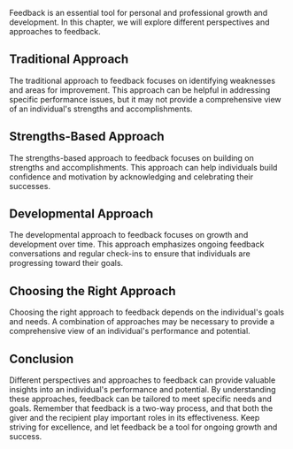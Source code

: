 
Feedback is an essential tool for personal and professional growth and development. In this chapter, we will explore different perspectives and approaches to feedback.

Traditional Approach
--------------------

The traditional approach to feedback focuses on identifying weaknesses and areas for improvement. This approach can be helpful in addressing specific performance issues, but it may not provide a comprehensive view of an individual's strengths and accomplishments.

Strengths-Based Approach
------------------------

The strengths-based approach to feedback focuses on building on strengths and accomplishments. This approach can help individuals build confidence and motivation by acknowledging and celebrating their successes.

Developmental Approach
----------------------

The developmental approach to feedback focuses on growth and development over time. This approach emphasizes ongoing feedback conversations and regular check-ins to ensure that individuals are progressing toward their goals.

Choosing the Right Approach
---------------------------

Choosing the right approach to feedback depends on the individual's goals and needs. A combination of approaches may be necessary to provide a comprehensive view of an individual's performance and potential.

Conclusion
----------

Different perspectives and approaches to feedback can provide valuable insights into an individual's performance and potential. By understanding these approaches, feedback can be tailored to meet specific needs and goals. Remember that feedback is a two-way process, and that both the giver and the recipient play important roles in its effectiveness. Keep striving for excellence, and let feedback be a tool for ongoing growth and success.
